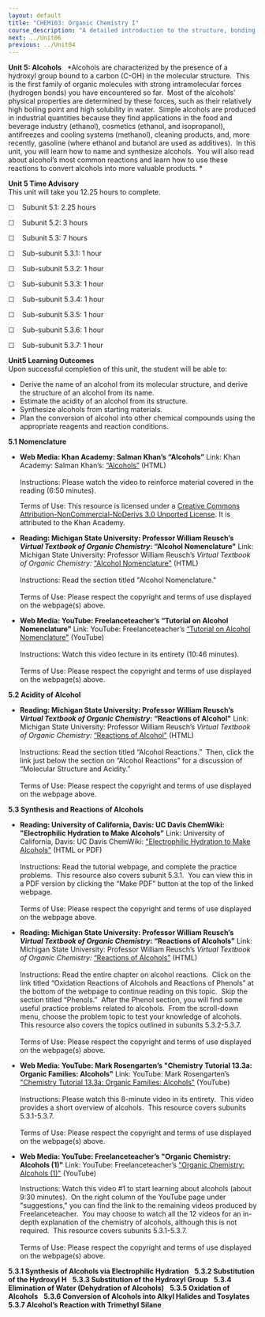 ```yaml
---
layout: default
title: "CHEM103: Organic Chemistry I"
course_description: "A detailed introduction to the structure, bonding and reactivity of organic molecules. Surveys valence bond theory and bonding, covalent bonding properties, including molecular geometries and polarity, resonance, functional groups, basic organic reactions, and nomenclature."
next: ../Unit06
previous: ../Unit04
---
```

**Unit 5: Alcohols** <span id="5"></span> 
*Alcohols are characterized by the presence of a hydroxyl group bound to
a carbon (C-OH) in the molecular structure.  This is the first family of
organic molecules with strong intramolecular forces (hydrogen bonds) you
have encountered so far.  Most of the alcohols' physical properties are
determined by these forces, such as their relatively high boiling point
and high solubility in water.  Simple alcohols are produced in
industrial quantities because they find applications in the food and
beverage industry (ethanol), cosmetics (ethanol, and isopropanol),
antifreezes and cooling systems (methanol), cleaning products, and, more
recently, gasoline (where ethanol and butanol are used as additives). 
In this unit, you will learn how to name and synthesize alcohols.  You
will also read about alcohol’s most common reactions and learn how to
use these reactions to convert alcohols into more valuable products. *

**Unit 5 Time Advisory**  
This unit will take you 12.25 hours to complete.  
  
 ☐    Subunit 5.1: 2.25 hours  
  
 ☐    Subunit 5.2: 3 hours  
  
 ☐    Subunit 5.3: 7 hours
  
 ☐    Sub-subunit 5.3.1: 1 hour  
  
 ☐    Sub-subunit 5.3.2: 1 hour         
  
 ☐    Sub-subunit 5.3.3: 1 hour         
  
 ☐    Sub-subunit 5.3.4: 1 hour         
  
 ☐    Sub-subunit 5.3.5: 1 hour         
  
 ☐    Sub-subunit 5.3.6: 1 hour         
  
 ☐    Sub-subunit 5.3.7: 1 hour        

**Unit5 Learning Outcomes**  
Upon successful completion of this unit, the student will be able to:  
  
-   Derive the name of an alcohol from its molecular structure, and
    derive the structure of an alcohol from its name.
-   Estimate the acidity of an alcohol from its structure.
-   Synthesize alcohols from starting materials.
-   Plan the conversion of alcohol into other chemical compounds using
    the appropriate reagents and reaction conditions.

**5.1 Nomenclature** <span id="5.1"></span> 
-   **Web Media: Khan Academy: Salman Khan’s “Alcohols”**
    Link: Khan Academy: Salman Khan’s:
    [“Alcohols”](http://resources.saylor.org.s3.amazonaws.com/CHEM/CHEM103/CHEM103-5.1-Alcohols-Alcoholnomenclatureandproperties-KhanAcademy-CCBYNCSA_files/CHEM103-5.1-Alcohols-Alcoholnomenclatureandproperties-KhanAcademy-CCBYNCSA.html)
    (HTML)  
        
     Instructions: Please watch the video to reinforce material covered
    in the reading (6:50 minutes).    
      
     Terms of Use: This resource is licensed under a [Creative Commons
    Attribution-NonCommercial-NoDerivs 3.0 Unported
    License](http://creativecommons.org/licenses/by-nc-nd/3.0/). It is
    attributed to the Khan Academy.

-   **Reading: Michigan State University: Professor William Reusch’s
    *Virtual Textbook of Organic Chemistry*: “Alcohol Nomenclature"**
    Link: Michigan State University: Professor William Reusch’s *Virtual
    Textbook of Organic Chemistry:* ["Alcohol
    Nomenclature"](http://www2.chemistry.msu.edu/faculty/reusch/VirtTxtJml/alcohol1.htm#alcnom)
    (HTML)  
        
     Instructions: Read the section titled "Alcohol Nomenclature."  
        
     Terms of Use: Please respect the copyright and terms of use
    displayed on the webpage(s) above. 

-   **Web Media: YouTube: Freelanceteacher’s “Tutorial on Alcohol
    Nomenclature”**
    Link: YouTube: Freelanceteacher’s [“Tutorial on Alcohol
    Nomenclature"](http://www.youtube.com/watch?v=gXlMnCO3Fuw)
    (YouTube)  
        
     Instructions: Watch this video lecture in its entirety (10:46
    minutes).  
        
     Terms of Use: Please respect the copyright and terms of use
    displayed on the webpage(s) above.

**5.2 Acidity of Alcohol** <span id="5.2"></span> 
-   **Reading: Michigan State University: Professor William Reusch’s
    *Virtual Textbook of Organic Chemistry*: “Reactions of Alcohol"**
    Link: Michigan State University: Professor William Reusch’s *Virtual
    Textbook of Organic Chemistry:* [“Reactions of
    Alcohol"](http://www2.chemistry.msu.edu/faculty/reusch/VirtTxtJml/alcohol1.htm#alcrx1)
    (HTML)  
        
     Instructions: Read the section titled “Alcohol Reactions.”  Then,
    click the link just below the section on “Alcohol Reactions” for a
    discussion of “Molecular Structure and Acidity.”  
        
     Terms of Use: Please respect the copyright and terms of use
    displayed on the webpage above.  

**5.3 Synthesis and Reactions of Alcohols** <span id="5.3"></span> 
-   **Reading: University of California, Davis: UC Davis ChemWiki:
    "Electrophilic Hydration to Make Alcohols”**
    Link: University of California, Davis: UC Davis ChemWiki:
    ["Electrophilic Hydration to Make
    Alcohols"](http://chemwiki.ucdavis.edu/Organic_Chemistry/Alcohols/Reactions_of_Alcohols/Electrophilic_Hydration)
    (HTML or PDF)  
        
     Instructions: Read the tutorial webpage, and complete the practice
    problems.  This resource also covers subunit 5.3.1.  You can view
    this in a PDF version by clicking the “Make PDF” button at the top
    of the linked webpage.  
        
     Terms of Use: Please respect the copyright and terms of use
    displayed on the webpage above.  

-   **Reading: Michigan State University: Professor William Reusch’s
    *Virtual Textbook of Organic Chemistry*: “Reactions of Alcohols”**
    Link: Michigan State University: Professor William Reusch’s *Virtual
    Textbook of Organic Chemistry:* [“Reactions of
    Alcohols”](http://www2.chemistry.msu.edu/faculty/reusch/VirtTxtJml/alcohol1.htm#alcnom)
    (HTML)  
        
     Instructions: Read the entire chapter on alcohol reactions.  Click
    on the link titled “Oxidation Reactions of Alcohols and Reactions of
    Phenols” at the bottom of the webpage to continue reading on this
    topic.  Skip the section titled “Phenols.”  After the Phenol
    section, you will find some useful practice problems related to
    alcohols.  From the scroll-down menu, choose the problem topic to
    test your knowledge of alcohols.  This resource also covers the
    topics outlined in subunits 5.3.2-5.3.7.   
        
     Terms of Use: Please respect the copyright and terms of use
    displayed on the webpage(s) above.

-   **Web Media: YouTube: Mark Rosengarten’s "Chemistry Tutorial 13.3a:
    Organic Families: Alcohols"**
    Link: YouTube: Mark Rosengarten’s ["Chemistry Tutorial 13.3a:
    Organic Families:
    Alcohols"](http://www.youtube.com/watch?v=UaSFB2U7-AU&feature=related)
    (YouTube)  
        
     Instructions: Please watch this 8-minute video in its entirety. 
    This video provides a short overview of alcohols.  This resource
    covers subunits 5.3.1-5.3.7.  
        
     Terms of Use: Please respect the copyright and terms of use
    displayed on the webpage(s) above.

-   **Web Media: YouTube: Freelanceteacher’s "Organic Chemistry:
    Alcohols (1)"**
    Link: YouTube: Freelanceteacher’s ["Organic Chemistry: Alcohols
    (1)"](http://www.youtube.com/watch?v=jI9GRPkjlSs&feature=related)
    (YouTube)  
      
     Instructions: Watch this video \#1 to start learning about alcohols
    (about 9:30 minutes).  On the right column of the YouTube page under
    "suggestions," you can find the link to the remaining videos
    produced by Freelanceteacher.  You may choose to watch all the 12
    videos for an in-depth explanation of the chemistry of alcohols,
    although this is not required.  This resource covers subunits
    5.3.1-5.3.7.  
        
     Terms of Use: Please respect the copyright and terms of use
    displayed on the webpage(s) above. 

**5.3.1 Synthesis of Alcohols via Electrophilic Hydration** <span
id="5.3.1"></span> 
**5.3.2 Substitution of the Hydroxyl H** <span id="5.3.2"></span> 
**5.3.3 Substitution of the Hydroxyl Group** <span id="5.3.3"></span> 
**5.3.4 Elimination of Water (Dehydration of Alcohols)** <span
id="5.3.4"></span> 
**5.3.5 Oxidation of Alcohols** <span id="5.3.5"></span> 
**5.3.6 Conversion of Alcohols into Alkyl Halides and Tosylates** <span
id="5.3.6"></span> 
**5.3.7 Alcohol’s Reaction with Trimethyl Silane** <span
id="5.3.7"></span> 
